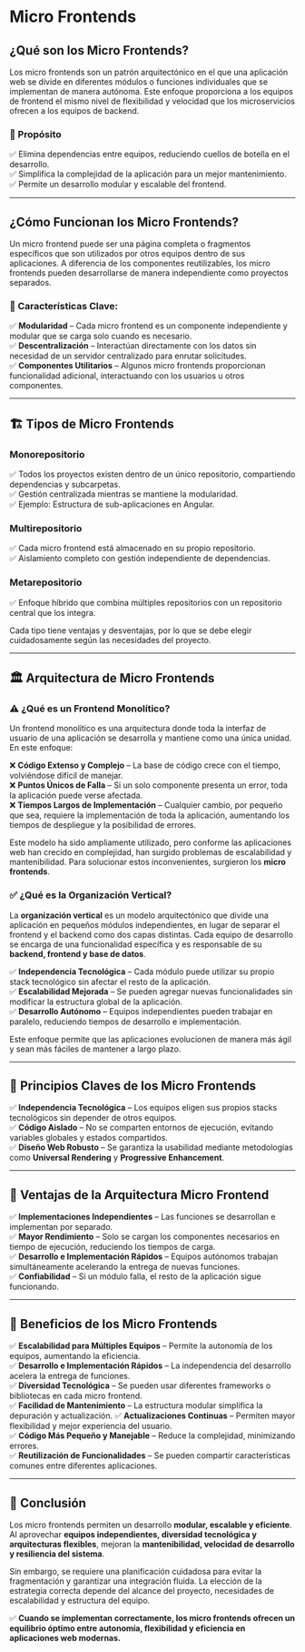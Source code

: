 # Micro Frontends

## ¿Qué son los Micro Frontends?

Los micro frontends son un patrón arquitectónico en el que una aplicación web se divide en diferentes módulos o funciones individuales que se implementan de manera autónoma. Este enfoque proporciona a los equipos de frontend el mismo nivel de flexibilidad y velocidad que los microservicios ofrecen a los equipos de backend.

### 🎯 Propósito
✅ Elimina dependencias entre equipos, reduciendo cuellos de botella en el desarrollo.  
✅ Simplifica la complejidad de la aplicación para un mejor mantenimiento.  
✅ Permite un desarrollo modular y escalable del frontend.  

---

## ¿Cómo Funcionan los Micro Frontends?

Un micro frontend puede ser una página completa o fragmentos específicos que son utilizados por otros equipos dentro de sus aplicaciones. A diferencia de los componentes reutilizables, los micro frontends pueden desarrollarse de manera independiente como proyectos separados.

### 🔹 Características Clave:
✅ **Modularidad** – Cada micro frontend es un componente independiente y modular que se carga solo cuando es necesario.  
✅ **Descentralización** – Interactúan directamente con los datos sin necesidad de un servidor centralizado para enrutar solicitudes.  
✅ **Componentes Utilitarios** – Algunos micro frontends proporcionan funcionalidad adicional, interactuando con los usuarios u otros componentes.  

---

## 🏗️ Tipos de Micro Frontends

### **Monorepositorio**
✅ Todos los proyectos existen dentro de un único repositorio, compartiendo dependencias y subcarpetas.  
✅ Gestión centralizada mientras se mantiene la modularidad.  
✅ Ejemplo: Estructura de sub-aplicaciones en Angular.  

### **Multirepositorio**
✅ Cada micro frontend está almacenado en su propio repositorio.  
✅ Aislamiento completo con gestión independiente de dependencias.  

### **Metarepositorio**
✅ Enfoque híbrido que combina múltiples repositorios con un repositorio central que los integra.

Cada tipo tiene ventajas y desventajas, por lo que se debe elegir cuidadosamente según las necesidades del proyecto.

---

## 🏛️ Arquitectura de Micro Frontends

### **⚠️ ¿Qué es un Frontend Monolítico?**

Un frontend monolítico es una arquitectura donde toda la interfaz de usuario de una aplicación se desarrolla y mantiene como una única unidad. En este enfoque:

❌ **Código Extenso y Complejo** – La base de código crece con el tiempo, volviéndose difícil de manejar.  
❌ **Puntos Únicos de Falla** – Si un solo componente presenta un error, toda la aplicación puede verse afectada.  
❌ **Tiempos Largos de Implementación** – Cualquier cambio, por pequeño que sea, requiere la implementación de toda la aplicación, aumentando los tiempos de despliegue y la posibilidad de errores.  

Este modelo ha sido ampliamente utilizado, pero conforme las aplicaciones web han crecido en complejidad, han surgido problemas de escalabilidad y mantenibilidad. Para solucionar estos inconvenientes, surgieron los **micro frontends**.

### **✅ ¿Qué es la Organización Vertical?**

La **organización vertical** es un modelo arquitectónico que divide una aplicación en pequeños módulos independientes, en lugar de separar el frontend y el backend como dos capas distintas. Cada equipo de desarrollo se encarga de una funcionalidad específica y es responsable de su **backend, frontend y base de datos**.

✅ **Independencia Tecnológica** – Cada módulo puede utilizar su propio stack tecnológico sin afectar el resto de la aplicación.  
✅ **Escalabilidad Mejorada** – Se pueden agregar nuevas funcionalidades sin modificar la estructura global de la aplicación.  
✅ **Desarrollo Autónomo** – Equipos independientes pueden trabajar en paralelo, reduciendo tiempos de desarrollo e implementación.  

Este enfoque permite que las aplicaciones evolucionen de manera más ágil y sean más fáciles de mantener a largo plazo.

---

## 🌟 Principios Claves de los Micro Frontends

✅ **Independencia Tecnológica** – Los equipos eligen sus propios stacks tecnológicos sin depender de otros equipos.  
✅ **Código Aislado** – No se comparten entornos de ejecución, evitando variables globales y estados compartidos.  
✅ **Diseño Web Robusto** – Se garantiza la usabilidad mediante metodologías como **Universal Rendering** y **Progressive Enhancement**.  

---

## 🚀 Ventajas de la Arquitectura Micro Frontend

✅ **Implementaciones Independientes** – Las funciones se desarrollan e implementan por separado.  
✅ **Mayor Rendimiento** – Solo se cargan los componentes necesarios en tiempo de ejecución, reduciendo los tiempos de carga.  
✅ **Desarrollo e Implementación Rápidos** – Equipos autónomos trabajan simultáneamente acelerando la entrega de nuevas funciones.  
✅ **Confiabilidad** – Si un módulo falla, el resto de la aplicación sigue funcionando.  

---

## 🎯 Beneficios de los Micro Frontends

✅ **Escalabilidad para Múltiples Equipos** – Permite la autonomía de los equipos, aumentando la eficiencia.  
✅ **Desarrollo e Implementación Rápidos** – La independencia del desarrollo acelera la entrega de funciones.  
✅ **Diversidad Tecnológica** – Se pueden usar diferentes frameworks o bibliotecas en cada micro frontend.  
✅ **Facilidad de Mantenimiento** – La estructura modular simplifica la depuración y actualización. 
✅ **Actualizaciones Continuas** – Permiten mayor flexibilidad y mejor experiencia del usuario.  
✅ **Código Más Pequeño y Manejable** – Reduce la complejidad, minimizando errores.  
✅ **Reutilización de Funcionalidades** – Se pueden compartir características comunes entre diferentes aplicaciones.  

---

## 🎯 Conclusión

Los micro frontends permiten un desarrollo **modular, escalable y eficiente**. Al aprovechar **equipos independientes, diversidad tecnológica y arquitecturas flexibles**, mejoran la **mantenibilidad, velocidad de desarrollo y resiliencia del sistema**.

Sin embargo, se requiere una planificación cuidadosa para evitar la fragmentación y garantizar una integración fluida. La elección de la estrategia correcta depende del alcance del proyecto, necesidades de escalabilidad y estructura del equipo.

✅ **Cuando se implementan correctamente, los micro frontends ofrecen un equilibrio óptimo entre autonomía, flexibilidad y eficiencia en aplicaciones web modernas.**

